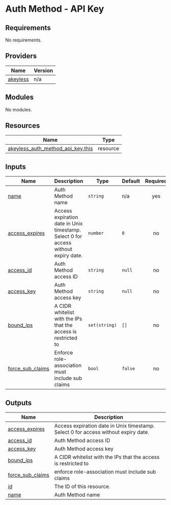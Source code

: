 # Auth Method - API Key

<!-- BEGINNING OF PRE-COMMIT-TERRAFORM DOCS HOOK -->
## Requirements

No requirements.

## Providers

| Name | Version |
|------|---------|
| <a name="provider_akeyless"></a> [akeyless](#provider\_akeyless) | n/a |

## Modules

No modules.

## Resources

| Name | Type |
|------|------|
| [akeyless_auth_method_api_key.this](https://registry.terraform.io/providers/hashicorp/akeyless/latest/docs/resources/auth_method_api_key) | resource |

## Inputs

| Name | Description | Type | Default | Required |
|------|-------------|------|---------|:--------:|
| <a name="input_name"></a> [name](#input\_name) | Auth Method name | `string` | n/a | yes |
| <a name="input_access_expires"></a> [access\_expires](#input\_access\_expires) | Access expiration date in Unix timestamp. Select 0 for access without expiry date. | `number` | `0` | no |
| <a name="input_access_id"></a> [access\_id](#input\_access\_id) | Auth Method access ID | `string` | `null` | no |
| <a name="input_access_key"></a> [access\_key](#input\_access\_key) | Auth Method access key | `string` | `null` | no |
| <a name="input_bound_ips"></a> [bound\_ips](#input\_bound\_ips) | A CIDR whitelist with the IPs that the access is restricted to | `set(string)` | `[]` | no |
| <a name="input_force_sub_claims"></a> [force\_sub\_claims](#input\_force\_sub\_claims) | Enforce role-association must include sub claims | `bool` | `false` | no |

## Outputs

| Name | Description |
|------|-------------|
| <a name="output_access_expires"></a> [access\_expires](#output\_access\_expires) | Access expiration date in Unix timestamp. Select 0 for access without expiry date. |
| <a name="output_access_id"></a> [access\_id](#output\_access\_id) | Auth Method access ID |
| <a name="output_access_key"></a> [access\_key](#output\_access\_key) | Auth Method access key |
| <a name="output_bound_ips"></a> [bound\_ips](#output\_bound\_ips) | A CIDR whitelist with the IPs that the access is restricted to |
| <a name="output_force_sub_claims"></a> [force\_sub\_claims](#output\_force\_sub\_claims) | enforce role-association must include sub claims |
| <a name="output_id"></a> [id](#output\_id) | The ID of this resource. |
| <a name="output_name"></a> [name](#output\_name) | Auth Method name |
<!-- END OF PRE-COMMIT-TERRAFORM DOCS HOOK -->
